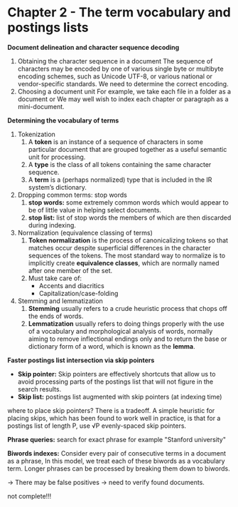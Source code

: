 # Chapter 2 - The term vocabulary and postings lists

**Document delineation and character sequence decoding**

1. Obtaining the character sequence in a document
The sequence of characters may be encoded by one of various single byte or multibyte encoding schemes, such as Unicode UTF-8, or various national or vendor-specific standards. We need to determine the correct encoding.
2. Choosing a document unit
For example, we take each file in a folder as a document or We may well wish to index each chapter or paragraph as a mini-document.

**Determining the vocabulary of terms**

1. Tokenization
    1. A **token** is an instance of a sequence of characters in some particular document that are grouped together as a useful semantic unit for processing.
    2. A **type** is the class of all tokens containing the same character sequence.
    3. A **term** is a (perhaps normalized) type that is included in the IR system’s dictionary.
2. Dropping common terms: stop words
    1. **stop words:** some extremely common words which would appear to be of little value in helping select documents.
    2. **stop list:** list of stop words the members of which are then discarded during indexing.
3. Normalization (equivalence classing of terms)
    1. **Token normalization** is the process of canonicalizing tokens so that matches occur despite superficial differences in the character sequences of the tokens. The most standard way to normalize is to implicitly create **equivalence classes**, which are normally named after one member of the set.
    2. Must take care of:
        - Accents and diacritics
        - Capitalization/case-folding
4. Stemming and lemmatization
    1. **Stemming** usually refers to a crude heuristic process that chops off the ends of words.
    2. **Lemmatization** usually refers to doing things properly with the use of a vocabulary and morphological analysis of words, normally aiming to remove inflectional endings only and to return the base or dictionary form of a word, which is known as the **lemma**. 

**Faster postings list intersection via skip pointers**

- **Skip pointer:** Skip pointers are effectively shortcuts that allow us to avoid processing parts of the postings list that will not figure in the search results.
- **Skip list:** postings list augmented with skip pointers (at indexing time)

where to place skip pointers? There is a tradeoff. A simple heuristic for placing skips, which has been found to work well in practice, is that for a postings list of length P, use √P evenly-spaced skip pointers.

**Phrase queries:** search for exact phrase for example "Stanford university"

**Biwords indexes:** Consider every pair of consecutive terms in a document as a phrase, In this model, we treat each of these biwords as a vocabulary term.
Longer phrases can be processed by breaking them down to biwords.

→ There may be false positives → need to verify found documents.

not complete!!!